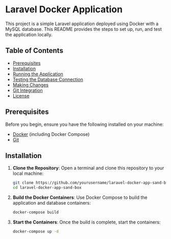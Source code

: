 # Laravel Docker Application

This project is a simple Laravel application deployed using Docker with a MySQL database. This README provides the steps to set up, run, and test the application locally.

## Table of Contents

- [Prerequisites](#prerequisites)
- [Installation](#installation)
- [Running the Application](#running-the-application)
- [Testing the Database Connection](#testing-the-database-connection)
- [Making Changes](#making-changes)
- [Git Integration](#git-integration)
- [License](#license)

## Prerequisites

Before you begin, ensure you have the following installed on your machine:

- [Docker](https://www.docker.com/get-started) (including Docker Compose)
- [Git](https://git-scm.com/downloads)

## Installation

1. **Clone the Repository**:
   Open a terminal and clone this repository to your local machine:
   ```bash
   git clone https://github.com/yourusername/laravel-docker-app-sand-box.git
   cd laravel-docker-app-sand-box

2. **Build the Docker Containers**:
   Use Docker Compose to build the application and database containers:
   ```bash
   docker-compose build

3. **Start the Containers**:
   Once the build is complete, start the containers:
   ```bash
   docker-compose up -d

